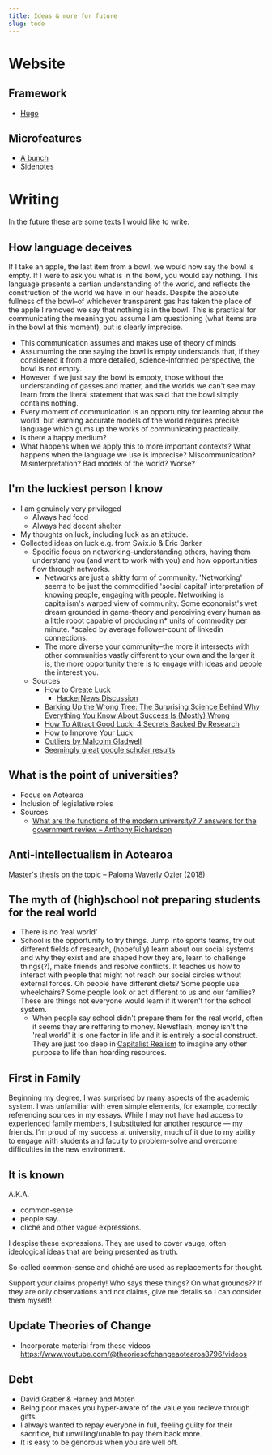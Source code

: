 ```yaml
---
title: Ideas & more for future
slug: todo
---
```


# Website

## Framework
- [Hugo](https://gohugo.io/getting-started/quick-start/)

## Microfeatures
- [A bunch](https://danilafe.com/blog/blog_microfeatures/)
- [Sidenotes](https://danilafe.com/blog/sidenotes/)

# Writing 
In the future these are some texts I would like to write.

## How language deceives
If I take an apple, the last item from a bowl, we would now say the bowl is empty. If I were to ask you what is in the bowl, you would say nothing. This language presents a certian understanding of the world, and reflects the construction of the world we have in our heads. Despite the absolute fullness of the bowl–of whichever transparent gas has taken the place of the apple I removed we say that nothing is in the bowl. This is practical for communicating the meaning you assume I am questioning (what items are in the bowl at this moment), but is clearly imprecise.
- This communication assumes and makes use of theory of minds
- Assumuming the one saying the bowl is empty understands that, if they considered it from a more detailed, science-informed perspective, the bowl is not empty.
- However if we just say the bowl is empoty, those without the understanding of gasses and matter, and the worlds we can't see may learn from the literal statement that was said that the bowl simply contains nothing.
- Every moment of communication is an opportunity for learning about the world, but learning accurate models of the world requires precise language which gums up the works of communicating practically.
- Is there a happy medium?
- What happens when we apply this to more important contexts? What happens when the language we use is imprecise? Miscommunication? Misinterpretation? Bad models of the world? Worse? 

## I'm the luckiest person I know
- I am genuinely very privileged
    - Always had food
    - Always had decent shelter
- My thoughts on luck, including luck as an attitude.
- Collected ideas on luck e.g. from Swix.io & Eric Barker
    - Specific focus on networking–understanding others, having them understand you (and want to work with you) and how opportunities flow through networks.
        - Networks are just a shitty form of community. 'Networking' seems to be just the commodified 'social capital' interpretation of knowing people, engaging with people. Networking is capitalism's warped view of community. Some economist's wet dream grounded in game-theory and perceiving every human as a little robot capable of producing n* units of commodity per minute. *scaled by average follower-count of linkedin connections.
        - The more diverse your community–the more it intersects with other communities vastly different to your own and the larger it is, the more opportunity there is to engage with ideas and people the interest you.
    - Sources
        - [How to Create Luck](https://www.swyx.io/create-luck)
            - [HackerNews Discussion](https://news.ycombinator.com/item?id=34425525)
        - [Barking Up the Wrong Tree: The Surprising Science Behind Why Everything You Know About Success Is (Mostly) Wrong](https://www.goodreads.com/book/show/31706504-barking-up-the-wrong-tree)
        - [How To Attract Good Luck: 4 Secrets Backed By Research](https://bakadesuyo.com/2015/07/how-to-attract-good-luck/)
        - [How to Improve Your Luck](https://time.com/3222599/how-to-improve-your-luck)
        - [Outliers by Malcolm Gladwell](https://www.goodreads.com/book/show/3228917-outliers)
        - [Seemingly great google scholar results](https://scholar.google.com/scholar?hl=en&as_sdt=0%2C5&q=Lucky+people&btnG=)

## What is the point of universities?
- Focus on Aotearoa
- Inclusion of legislative roles
- Sources
    - [What are the functions of the modern university? 7 answers for the government review – Anthony Richardson](https://theconversation.com/what-are-the-functions-of-the-modern-university-7-answers-for-the-government-review-231261)

## Anti-intellectualism in Aotearoa
[Master's thesis on the topic – Paloma Waverly Ozier (2018)](https://researchspace.auckland.ac.nz/bitstream/handle/2292/37639/whole.pdf)

## The myth of (high)school not preparing students for the real world
- There is no 'real world'
- School is the opportunity to try things. Jump into sports teams, try out different fields of research, (hopefully) learn about our social systems and why they exist and are shaped how they are, learn to challenge things(?), make friends and resolve conflicts. It teaches us how to interact with people that might not reach our social circles without external forces. Oh people have different diets? Some people use wheelchairs? Some people look or act different to us and our families? These are things not everyone would learn if it weren't for the school system. 
    - When people say school didn't prepare them for the real world, often it seems they are reffering to money. Newsflash, money isn't the 'real world' it is one factor in life and it is entirely a social construct. They are just too deep in [Capitalist Realism](https://en.wikipedia.org/wiki/Capitalist_Realism) to imagine any other purpose to life than hoarding resources.

## First in Family

Beginning my degree, I was surprised by many aspects of the academic system. I was unfamiliar with even simple elements, for example, correctly referencing sources in my essays. While I may not have had access to experienced family members, I substituted for another resource — my friends. I’m proud of my success at university, much of it due to my ability to engage with students and faculty to problem-solve and overcome difficulties in the new environment.

## It is known
A.K.A.
- common-sense
- people say...
- cliché
and other vague expressions.

I despise these expressions. They are used to cover vauge, often ideological ideas that are being presented as truth.

So-called common-sense and chiché are used as replacements for thought.

Support your claims properly!
Who says these things? On what grounds?? If they are only observations and not claims, give me details so I can consider them myself!


## Update Theories of Change
- Incorporate material from these videos https://www.youtube.com/@theoriesofchangeaotearoa8796/videos


## Debt
- David Graber & Harney and Moten
- Being poor makes you hyper-aware of the value you recieve through gifts.
- I always wanted to repay everyone in full, feeling guilty for their sacrifice, but unwilling/unable to pay them back more.
- It is easy to be genorous when you are well off.